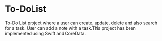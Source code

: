 # To-DoList

To-Do List project where a user can create, update, delete and also search for a task. User can add a note with a task.This project has been implemented using Swift and CoreData.
